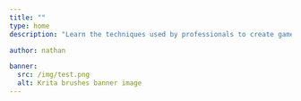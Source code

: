 ```yaml
---
title: ""
type: home
description: "Learn the techniques used by professionals to create games and beautiful sprites with Free, Open Source Software."

author: nathan

banner:
  src: /img/test.png
  alt: Krita brushes banner image
---
```

